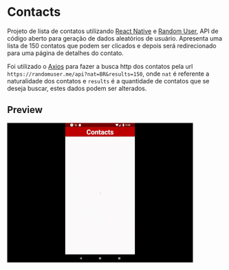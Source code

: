# Contacts

Projeto de lista de contatos utilizando [React Native](https://facebook.github.io/react-native/) e [Random User](https://randomuser.me/api), API de código aberto para geração de dados aleatórios de usuário.
Apresenta uma lista de 150 contatos que podem ser clicados e depois será redirecionado para uma página de detalhes do contato.

Foi utilizado o [Axios](https://github.com/axios/axios) para fazer a busca http dos contatos pela url `https://randomuser.me/api?nat=BR&results=150`, onde `nat` é referente a naturalidade dos contatos e `results` é a quantidade de contatos que se deseja buscar, estes dados podem ser alterados. 

## Preview

![Preview](https://github.com/lukaspkrr/contacts/blob/master/assets/appPreview.gif)
